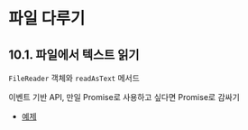 # 파일 다루기

## 10.1. 파일에서 텍스트 읽기

`FileReader` 객체와 `readAsText` 메서드

이벤트 기반 API, 만일 Promise로 사용하고 싶다면 Promise로 감싸기

* [예제](./10-1-read-text.html)

